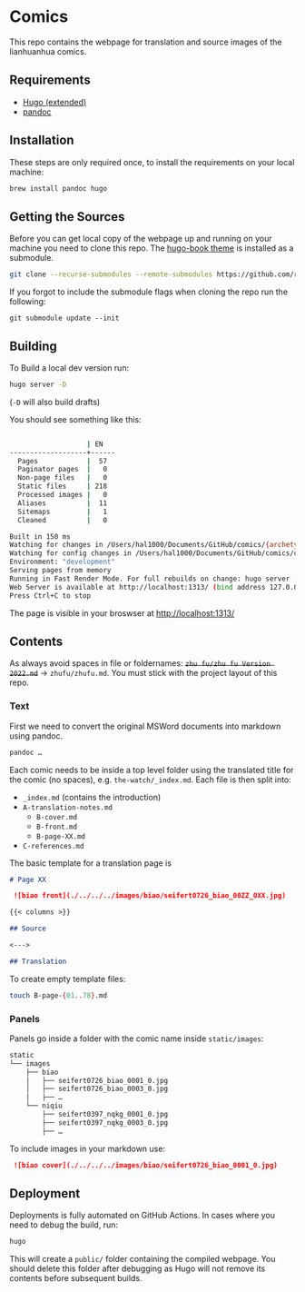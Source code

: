 # Comics

This repo contains the webpage for translation and source images of the lianhuanhua comics.

## Requirements

- [Hugo (extended)](https://gohugo.io)
- [pandoc](https://pandoc.org)

## Installation

These steps are only required once, to install the requirements on your local machine:

```bash
brew install pandoc hugo
```

## Getting the Sources

Before you can get local copy of the webpage up and running on your machine you need to clone this repo. The [hugo-book theme](https://github.com/alex-shpak/hugo-book) is installed as a submodule.

```bash
git clone --recurse-submodules --remote-submodules https://github.com/readchina/comics.git
```

If you forgot to include the submodule flags when cloning the repo run the following:

```
git submodule update --init
```

## Building

To Build a local dev version run:

```bash
hugo server -D  
```

(`-D` will also build drafts)

You should see something like this:

```bash

                   | EN   
-------------------+------
  Pages            |  57  
  Paginator pages  |   0  
  Non-page files   |   0  
  Static files     | 218  
  Processed images |   0  
  Aliases          |  11  
  Sitemaps         |   1  
  Cleaned          |   0  

Built in 150 ms
Watching for changes in /Users/hal1000/Documents/GitHub/comics/{archetypes,content,static,themes}
Watching for config changes in /Users/hal1000/Documents/GitHub/comics/config.toml
Environment: "development"
Serving pages from memory
Running in Fast Render Mode. For full rebuilds on change: hugo server --disableFastRender
Web Server is available at http://localhost:1313/ (bind address 127.0.0.1)
Press Ctrl+C to stop
```

The page is visible in your broswser at [http://localhost:1313/](http://localhost:1313/)

## Contents

As always avoid spaces in file or foldernames: ~~`zhu fu/zhu fu Version 2022.md`~~ -> `zhufu/zhufu.md`. You must stick with the project layout of this repo.

### Text

First we need to convert the original MSWord documents into markdown using pandoc.

```bash
pandoc …
```

Each comic needs to be inside a top level folder using the translated title for the comic (no spaces), e.g. `the-watch/_index.md`.
Each file is then split into:
- `_index.md` (contains the introduction)
- `A-translation-notes.md`
  - `B-cover.md`
  - `B-front.md`
  - `B-page-XX.md`
- `C-references.md`

The basic template for a translation page is

```md
# Page XX

 ![biao front](./../../../images/biao/seifert0726_biao_00ZZ_0XX.jpg)

{{< columns >}}

## Source

<--->

## Translation
```

To create empty template files:

```bash
touch B-page-{01..78}.md     
```
<!-- TODO location of the .md files -->

<!-- We then split the converted markdown into sections:

```bash
TODO
``` -->

### Panels

Panels go inside a folder with the comic name inside `static/images`:

```bash
static
└── images
    ├── biao
    │   ├── seifert0726_biao_0001_0.jpg
    │   ├── seifert0726_biao_0003_0.jpg
    │   ├── …
    └── niqiu
        ├── seifert0397_nqkg_0001_0.jpg
        ├── seifert0397_nqkg_0003_0.jpg
        ├── …
```

To include images in your markdown use:

```md
 ![biao cover](./../../../images/biao/seifert0726_biao_0001_0.jpg)

```

## Deployment

Deployments is fully automated on GitHub Actions. In cases where you need to debug the build, run:

```bash
hugo 
```

This will create a `public/` folder containing the compiled webpage. You should delete this folder after debugging as Hugo will not remove its contents before subsequent builds.